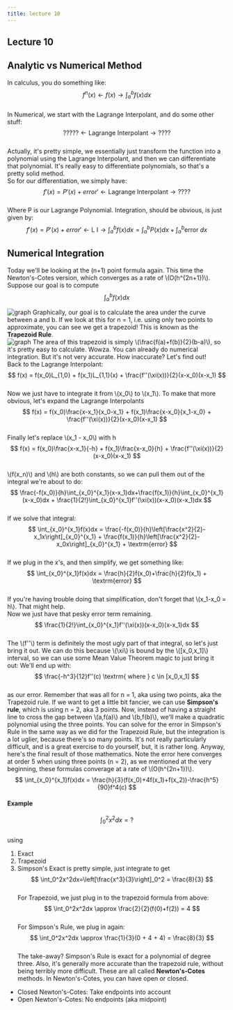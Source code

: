 ```yaml
---
title: lecture 10
---
```

## Lecture 10
## Analytic vs Numerical Method

In calculus, you do something like:  
$$
f^n(x) \leftarrow f(x) \rightarrow \int_a^bf(x)dx
$$  
In Numerical, we start with the Lagrange Interpolant, and do some other stuff:  
$$
????? \leftarrow \textrm{Lagrange Interpolant} \rightarrow ????
$$  
Actually, it's pretty simple, we essentially just transform the function into a polynomial using the Lagrange Interpolant, and then we can differentiate that polynomial. It's really easy to differentiate polynomials, so that's a pretty solid method.  
So for our differentiation, we simply have:  
$$
f'(x)=P'(x) + error' \leftarrow \textrm{Lagrange Interpolant} \rightarrow ????
$$  
Where P is our Lagrange Polynomial. Integration, should be obvious, is just given by:  
$$
f'(x)=P'(x) + error' \leftarrow \textrm{L I} \rightarrow \int_a^bf(x)dx=\int_a^bP(x)dx+\int_a^b\textrm{error }dx
$$  
## Numerical Integration
Today we'll be looking at the (n+1) point formula again. This time the Newton's-Cotes version, which converges as a rate of \\(O(h^{2n+1})\\).  
Suppose our goal is to compute  
$$
\int_a^bf(x)dx
$$  


![graph](https://i.imgur.com/MWKwbqS.png)
Graphically, our goal is to calculate the area under the curve between a and b. If we look at this for n = 1, i.e. using only two points to approximate, you can see we get a trapezoid! This is known as the **Trapezoid Rule**.  
![graph](https://i.imgur.com/lARMhEv.png)
The area of this trapezoid is simply \\(\frac{f(a)+f(b)}{2}(b-a)\\), so it's pretty easy to calculate. Wowza. You can already do numerical integration. But it's not very accurate. How inaccurate? Let's find out!  
Back to the Lagrange Interpolant:  
$$
f(x) = f(x_0)L_{1,0} + f(x_1)L_{1,1}(x) + \frac{f''(\xi(x))}{2}(x-x_0)(x-x_1)
$$  
Now we just have to integrate it from \\(x_0\\) to \\(x_1\\). To make that more obvious, let's expand the Lagrange Interpolants  
$$
f(x) = f(x_0)\frac{x-x_1}{x_0-x_1} + f(x_1)\frac{x-x_0}{x_1-x_0} + \frac{f''(\xi(x))}{2}(x-x_0)(x-x_1)
$$  
Finally let's replace \\(x_1 - x_0\\) with h  
$$
f(x) = f(x_0)\frac{x-x_1}{-h} + f(x_1)\frac{x-x_0}{h} + \frac{f''(\xi(x))}{2}(x-x_0)(x-x_1)
$$  
\\(f(x_n)\\) and \\(h\\) are both constants, so we can pull them out of the integral we're about to do:  
$$
\frac{-f(x_0)}{h}\int_{x_0}^{x_1}(x-x_1)dx+\frac{f(x_1)}{h}\int_{x_0}^{x_1}(x-x_0)dx + \frac{1}{2!}\int_{x_0}^{x_1}f''(\xi(x))(x-x_0)(x-x_1)dx
$$  
If we solve that integral:  
$$
\int_{x_0}^{x_1}f(x)dx = \frac{-f(x_0)}{h}\left[\frac{x^2}{2}-x_1x\right]_{x_0}^{x_1} + \frac{f(x_1)}{h}\left[\frac{x^2}{2}-x_0x\right]_{x_0}^{x_1} + \textrm{error}
$$  
If we plug in the x's, and then simplify, we get something like:  
$$
\int_{x_0}^{x_1}f(x)dx = \frac{h}{2}f(x_0)+\frac{h}{2}f(x_1) + \textrm{error}
$$  
If you're having trouble doing that simplification, don't forget that \\(x_1-x_0 = h\\). That might help.  
Now we just have that pesky error term remaining.  
$$
\frac{1}{2!}\int_{x_0}^{x_1}f''(\xi(x))(x-x_0)(x-x_1)dx
$$  
The \\(f''\\) term is definitely the most ugly part of that integral, so let's just bring it out. We can do this because \\(\xi\\) is bound by the \\([x_0,x_1]\\) interval, so we can use some Mean Value Theorem magic to just bring it out: We'll end up with:  
$$
\frac{-h^3}{12}f''(c) \textrm{ where } c \in [x_0,x_1]
$$  
as our error. Remember that was all for n = 1, aka using two points, aka the Trapezoid rule. If we want to get a little bit fancier, we can use **Simpson's rule**, which is using n = 2, aka 3 points. Now, instead of having a straight line to cross the gap between \\(a,f(a)\\) and \\(b,f(b)\\), we'll make a quadratic polynomial using the three points. You can solve for the error in Simpson's Rule in the same way as we did for the Trapezoid Rule, but the integration is a lot uglier, because there's so many points. It's not really particularly difficult, and is a great exercise to do yourself, but, it is rather long. Anyway, here's the final result of those mathematics. Note the error here converges at order 5 when using three points (n = 2), as we mentioned at the very beginning, these formulas converage at a rate of \\(O(h^{2n+1})\\).  
$$
\int_{x_0}^{x_1}f(x)dx = \frac{h}{3}(f(x_0)+4f(x_1)+f(x_2))-\frac{h^5}{90}f^4(c)
$$  
#### Example
$$
\int_0^2x^2dx=?
$$  
using
1. Exact
2. Trapezoid
3. Simpson's
Exact is pretty simple, just integrate to get  
$$
\int_0^2x^2dx=\left[\frac{x^3}{3}\right]_0^2 = \frac{8}{3}
$$  
For Trapezoid, we just plug in to the trapezoid formula from above:  
$$
\int_0^2x^2dx \approx \frac{2}{2}(f(0)+f(2)) = 4
$$  
For Simpson's Rule, we plug in again:  
$$
\int_0^2x^2dx \approx \frac{1}{3}(0 + 4 + 4) = \frac{8}{3}
$$  
The take-away? Simpson's Rule is exact for a polynomial of degree three. Also, it's generally more accurate than the trapezoid rule, without being terribly more difficult. These are all called **Newton's-Cotes** methods. In Newton's-Cotes, you can have open or closed.   
* Closed Newton's-Cotes: Take endpoints into account
* Open Newton's-Cotes: No endpoints (aka midpoint)
